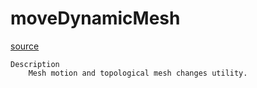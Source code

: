 # moveDynamicMesh

[source](github.com/OpenFOAM-jp/OpenFOAM-utilities-tutorials-jp/blob/master/v1906/mesh/manipulation/moveDynamicMesh/moveDynamicMesh.C/moveDynamicMesh.C)

```
Description
    Mesh motion and topological mesh changes utility.


```

